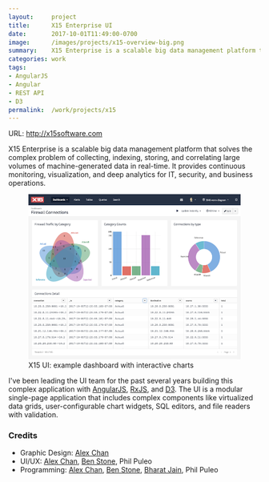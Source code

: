 ```yaml
---
layout:     project
title:      X15 Enterprise UI
date:       2017-10-01T11:49:00-0700
image:      /images/projects/x15-overview-big.png
summary:    X15 Enterprise is a scalable big data management platform that solves the complex problem of collecting, indexing, storing, and correlating large volumes of machine-generated data in real-time. I've been leading the UI team for the past several years building this complex application with AngularJS and D3.
categories: work
tags:
- AngularJS
- Angular
- REST API
- D3
permalink:  /work/projects/x15
---
```


<p class="project-url">URL: <a href="http://x15software.com" target="_blank">http://x15software.com</a></p>
<p>X15 Enterprise is a scalable big data management platform that solves the complex problem of collecting, indexing, storing, and correlating large volumes of machine-generated data in real-time. It provides continuous monitoring, visualization, and deep analytics for IT, security, and business operations.</p>
<figure class="captioned-img">
  <img src="/images/projects/example-dashboard.png" data-action="zoom"/>
  <figcaption>X15 UI: example dashboard with interactive charts</figcaption>
</figure>
<p>I've been leading the UI team for the past several years building this complex application with <a target="_blank" href="https://angularjs.org/">AngularJS</a>, <a href="https://github.com/reactivex/rxjs" target="_blank">RxJS</a>, and <a href="https://d3js.org" target="_blank">D3</a>. The UI is a modular single-page application that includes complex components like virtualized data grids, user-configurable chart widgets, SQL editors, and file readers with validation.</p>
<p></p>

<h3>Credits</h3>
<ul class="credits">
  <li>Graphic Design: 
    <a href="https://www.linkedin.com/in/alexchantastic" target="_blank">Alex Chan</a>
  </li>
  <li>UI/UX: 
    <a href="https://www.linkedin.com/in/alexchantastic" target="_blank">Alex Chan</a>, 
    <a href="https://www.linkedin.com/in/benstone10" target="_blank">Ben Stone</a>,
    Phil Puleo
  </li>
  <li>Programming:  
    <a href="https://www.linkedin.com/in/alexchantastic" target="_blank">Alex Chan</a>, 
    <a href="https://www.linkedin.com/in/benstone10" target="_blank">Ben Stone</a>,
    <a href="https://www.linkedin.com/in/bharat-jain-40546a36" target="_blank">Bharat Jain</a>, 
    Phil Puleo
  </li>
</ul>